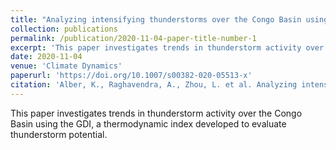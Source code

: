 ```yaml
---
title: "Analyzing intensifying thunderstorms over the Congo Basin using the Gálvez-Davison index from 1983–2018"
collection: publications
permalink: /publication/2020-11-04-paper-title-number-1
excerpt: 'This paper investigates trends in thunderstorm activity over the Congo Basin using the GDI, a thermodynamic index developed to evaluate thunderstorm potential.'
date: 2020-11-04
venue: 'Climate Dynamics'
paperurl: 'https://doi.org/10.1007/s00382-020-05513-x'
citation: 'Alber, K., Raghavendra, A., Zhou, L. et al. Analyzing intensifying thunderstorms over the Congo Basin using the Gálvez-Davison index from 1983–2018. Clim Dyn 56, 949–967 (2021). <i> Climate Dynamics 1</i>. 1(1).'
---
```

This paper investigates trends in thunderstorm activity over the Congo Basin using the GDI, a thermodynamic index developed to evaluate thunderstorm potential.
